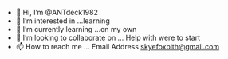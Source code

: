 - 👋 Hi, I’m @ANTdeck1982
- 👀 I’m interested in ...learning 
- 🌱 I’m currently learning ...on my own 
- 💞️ I’m looking to collaborate on ... Help with were to start 
- 📫 How to reach me ... Email Address skyefoxbith@gmail.com

<!---
ANTdeck1982/ANTdeck1982 is a ✨ special ✨ repository because its `README.md` (this file) appears on your GitHub profile.
You can click the Preview link to take a look at your changes.
--->
